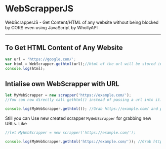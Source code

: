 # WebScrapperJS
WebScrapperJS - Get Content/HTML of any website without being blocked by CORS even using JavaScript by WhollyAPI 

---


## To Get HTML Content of Any Website
```javascript
var url = 'https://google.com/';
var html = WebScrapper.gethtml(url);//html of the url will be stored in this variable
console.log(html);
```

## Intialise own WebScrapper with URL
```javascript
let MyWebScrapper = new scrapper('https://example.com/');
//You can now directly call gethtml() instead of passing a url into it.

console.log(MyWebScrapper.gethtml()); //Grab https://example.com/ and print on console

```
Still you can Use new created scrapper `MyWebScrapper` for grabbing new URLs. Like
```javascript
//let MyWebScrapper = new scrapper('https://example.com/');

console.log(MyWebScrapper.gethtml('https://example.com/')); //Grab https://youtube.com/ and print on console

```

